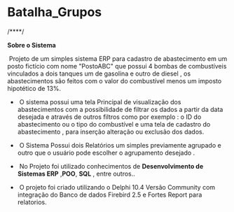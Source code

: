# Batalha_Grupos
/****/

**Sobre o Sistema** 

​	Projeto de um simples sistema ERP para cadastro de abastecimento em um posto fictício com nome "PostoABC" que possui 4 bombas de combustíveis vinculados a dois tanques um de gasolina e outro de diesel , os abastecimentos são feitos com o valor do combustível menos um imposto hipotético de 13%.

* ​	O sistema possui uma tela Principal de visualização dos abastecimentos com a possibilidade de filtrar os dados a partir da data desejada e através de outros filtros como por exemplo : o ID do abastecimento ou o tipo do combustível e uma tela de cadastro do abastecimento , para inserção alteração ou exclusão dos dados.

* ​     O Sistema Possui dois Relatórios um simples previamente agrupado e outro que o usuário pode escolher o agrupamento desejado .

* ​     No Projeto foi utilizado conhecimentos de **Desenvolvimento de Sistemas ERP** ,**POO**, **SQL** , entre outros..

* ​     O projeto foi criado utilizando o Delphi 10.4 Versão Community com integração do Banco de dados Firebird 2.5 e Fortes Report para relatorios.

  
